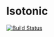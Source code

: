 # Isotonic

[![Build Status](https://travis-ci.org/ajtulloch/Isotonic.jl.png)](https://travis-ci.org/ajtulloch/Isotonic.jl)
